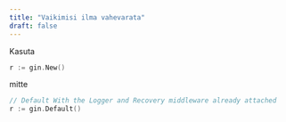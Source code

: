 ```yaml
---
title: "Vaikimisi ilma vahevarata"
draft: false
---
```


Kasuta

```go
r := gin.New()
```

mitte

```go
// Default With the Logger and Recovery middleware already attached
r := gin.Default()
```
